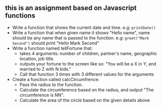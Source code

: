 ## this is an assignment based on Javascript functions

- Write a function that shows the current date and time. e.g: `printDate()`
- Write a function that when given name it shows "Hello name", name should be any name that is passed to the function.
 e.g: `greet("Mark Second")` should print "Hello Mark Second"  
- Write a function named tellFortune that:
    - takes 4 arguments: number of children, partner's name, geographic location, job title.
    - outputs your fortune to the screen like so: "You will be a X in Y, and married to Z with N kids."
    - Call that function 3 times with 3 different values for the arguments
- Create a function called calcCircumfrence:
    - Pass the radius to the function.
    - Calculate the circumference based on the radius, and output "The circumference is NN".
    - Calculate the area of the circle based on the given details above
